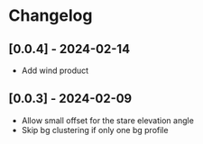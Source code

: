 # Changelog

## [0.0.4] - 2024-02-14
- Add wind product

## [0.0.3] - 2024-02-09
- Allow small offset for the stare elevation angle
- Skip bg clustering if only one bg profile

